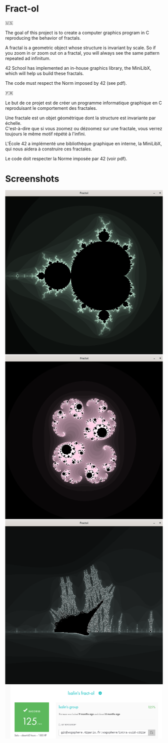 # Fract-ol

🇺🇸

The goal of this project is to create a computer graphics program in C reproducing the behavior of fractals.

A fractal is a geometric object whose structure is invariant by scale.
So if you zoom in or zoom out on a fractal, you will always see the same pattern repeated ad infinitum.

42 School has implemented an in-house graphics library, the MiniLibX, which will help us build these fractals.

The code must respect the Norm imposed by 42 (see pdf).

🇫🇷

Le but de ce projet est de créer un programme informatique graphique en C reproduisant le comportement des fractales.

Une fractale est un objet géométrique dont la structure est invariante par échelle.  
C'est-à-dire que si vous zoomez ou dézoomez sur une fractale, vous verrez toujours le même motif répété à l'infini.

L'École 42 a implémenté une bibliothèque graphique en interne, la MiniLibX, qui nous aidera à construire ces fractales.

Le code doit respecter la Norme imposée par 42 (voir pdf).

# Screenshots

![Mandelbrot](mandelbrot.png)
![Julia](julia.png)
![BurningShip](burning_ship.png)
![Rating](rating.png)
